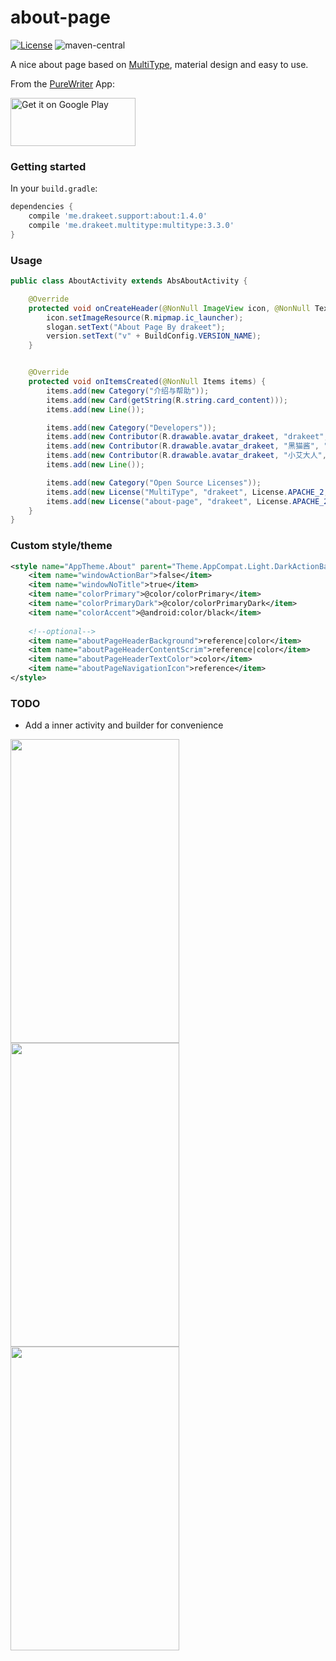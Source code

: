 # about-page

[![License](https://img.shields.io/badge/license-Apache%202.0-blue.svg)](https://github.com/drakeet/about-page/blob/master/LICENSE)
![maven-central](https://img.shields.io/maven-central/v/me.drakeet.support/about.svg)

A nice about page based on [MultiType](https://github.com/drakeet/MultiType), material design and easy to use.

From the [PureWriter](https://play.google.com/store/apps/details?id=com.drakeet.purewriter) App:

<a href='https://play.google.com/store/apps/details?id=com.drakeet.purewriter&utm_source=global_co&utm_medium=prtnr&utm_content=Mar2515&utm_campaign=PartBadge&pcampaignid=MKT-Other-global-all-co-prtnr-py-PartBadge-Mar2515-1'><img alt='Get it on Google Play' src='https://play.google.com/intl/en_us/badges/images/generic/en_badge_web_generic.png' width=200 height=77/></a>

### Getting started

In your `build.gradle`:

```groovy
dependencies {
    compile 'me.drakeet.support:about:1.4.0'
    compile 'me.drakeet.multitype:multitype:3.3.0'
}
```

### Usage

```java
public class AboutActivity extends AbsAboutActivity {

    @Override
    protected void onCreateHeader(@NonNull ImageView icon, @NonNull TextView slogan, @NonNull TextView version) {
        icon.setImageResource(R.mipmap.ic_launcher);
        slogan.setText("About Page By drakeet");
        version.setText("v" + BuildConfig.VERSION_NAME);
    }


    @Override
    protected void onItemsCreated(@NonNull Items items) {
        items.add(new Category("介绍与帮助"));
        items.add(new Card(getString(R.string.card_content)));
        items.add(new Line());

        items.add(new Category("Developers"));
        items.add(new Contributor(R.drawable.avatar_drakeet, "drakeet", "Developer & designer", "http://weibo.com/drak11t"));
        items.add(new Contributor(R.drawable.avatar_drakeet, "黑猫酱", "Developer", "https://drakeet.me"));
        items.add(new Contributor(R.drawable.avatar_drakeet, "小艾大人", "Developer"));
        items.add(new Line());

        items.add(new Category("Open Source Licenses"));
        items.add(new License("MultiType", "drakeet", License.APACHE_2, "https://github.com/drakeet/MultiType"));
        items.add(new License("about-page", "drakeet", License.APACHE_2, "https://github.com/drakeet/about-page"));
    }
}
```

### Custom style/theme

```xml
<style name="AppTheme.About" parent="Theme.AppCompat.Light.DarkActionBar">
    <item name="windowActionBar">false</item>
    <item name="windowNoTitle">true</item>
    <item name="colorPrimary">@color/colorPrimary</item>
    <item name="colorPrimaryDark">@color/colorPrimaryDark</item>
    <item name="colorAccent">@android:color/black</item>
    
    <!--optional-->
    <item name="aboutPageHeaderBackground">reference|color</item>
    <item name="aboutPageHeaderContentScrim">reference|color</item>
    <item name="aboutPageHeaderTextColor">color</item>
    <item name="aboutPageNavigationIcon">reference</item>
</style>
```

### TODO

- Add a inner activity and builder for convenience

<img src="http://ww3.sinaimg.cn/large/86e2ff85gw1f8wrhh1grlj20k00zk41i.jpg" width=270 height=486/> <img src="http://ww3.sinaimg.cn/large/86e2ff85gw1f8wrhv6958j20k00zkjtb.jpg" width=270 height=486/> <img src="http://ww4.sinaimg.cn/large/86e2ff85gw1f8wri3lpwqj20k00zkmzf.jpg" width=270 height=486/>
